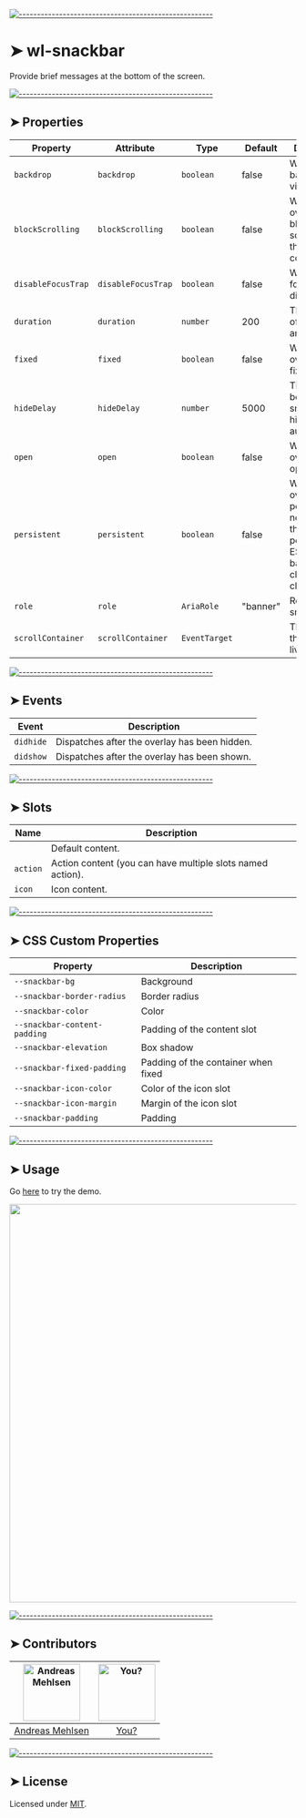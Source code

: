 
[![-----------------------------------------------------](https://raw.githubusercontent.com/andreasbm/readme/master/assets/lines/colored.png)](#wl-snackbar)

# ➤ wl-snackbar

Provide brief messages at the bottom of the screen.


[![-----------------------------------------------------](https://raw.githubusercontent.com/andreasbm/readme/master/assets/lines/colored.png)](#properties)

## ➤ Properties

| Property           | Attribute          | Type          | Default  | Description                                      |
|--------------------|--------------------|---------------|----------|--------------------------------------------------|
| `backdrop`         | `backdrop`         | `boolean`     | false    | Whether the backdrop is visible or not.          |
| `blockScrolling`   | `blockScrolling`   | `boolean`     | false    | Whether the overlay blocks the scrolling on the scroll container. |
| `disableFocusTrap` | `disableFocusTrap` | `boolean`     | false    | Whether the focus trap be disabled.              |
| `duration`         | `duration`         | `number`      | 200      | The duration of the animations.                  |
| `fixed`            | `fixed`            | `boolean`     | false    | Whether the overlay is fixed or not.             |
| `hideDelay`        | `hideDelay`        | `number`      | 5000     | Time in ms before the snackbar is hidden automatically. |
| `open`             | `open`             | `boolean`     | false    | Whether the overlay is open or not.              |
| `persistent`       | `persistent`       | `boolean`     | false    | Whether the overlay is persistent or not. When the overlay is persistent, ESCAPE and backdrop clicks won't close it. |
| `role`             | `role`             | `AriaRole`    | "banner" | Role of the snackbar.                            |
| `scrollContainer`  | `scrollContainer`  | `EventTarget` |          | The container the overlay lives in.              |


[![-----------------------------------------------------](https://raw.githubusercontent.com/andreasbm/readme/master/assets/lines/colored.png)](#events)

## ➤ Events

| Event     | Description                                   |
|-----------|-----------------------------------------------|
| `didhide` | Dispatches after the overlay has been hidden. |
| `didshow` | Dispatches after the overlay has been shown.  |


[![-----------------------------------------------------](https://raw.githubusercontent.com/andreasbm/readme/master/assets/lines/colored.png)](#slots)

## ➤ Slots

| Name     | Description                                      |
|----------|--------------------------------------------------|
|          | Default content.                                 |
| `action` | Action content (you can have multiple slots named action). |
| `icon`   | Icon content.                                    |


[![-----------------------------------------------------](https://raw.githubusercontent.com/andreasbm/readme/master/assets/lines/colored.png)](#css-custom-properties)

## ➤ CSS Custom Properties

| Property                     | Description                         |
|------------------------------|-------------------------------------|
| `--snackbar-bg`              | Background                          |
| `--snackbar-border-radius`   | Border radius                       |
| `--snackbar-color`           | Color                               |
| `--snackbar-content-padding` | Padding of the content slot         |
| `--snackbar-elevation`       | Box shadow                          |
| `--snackbar-fixed-padding`   | Padding of the container when fixed |
| `--snackbar-icon-color`      | Color of the icon slot              |
| `--snackbar-icon-margin`     | Margin of the icon slot             |
| `--snackbar-padding`         | Padding                             |



[![-----------------------------------------------------](https://raw.githubusercontent.com/andreasbm/readme/master/assets/lines/colored.png)](#usage)

## ➤ Usage

Go [here](https://weightless.dev/elements/snackbar) to try the demo.

<a href="https://weightless.dev/elements/snackbar" align="center">
  <img src="https://raw.githubusercontent.com/andreasbm/elements/master/screenshots/wl-snackbar.png" width="700" />
</a>


[![-----------------------------------------------------](https://raw.githubusercontent.com/andreasbm/readme/master/assets/lines/colored.png)](#contributors)

## ➤ Contributors
	

| [<img alt="Andreas Mehlsen" src="https://avatars1.githubusercontent.com/u/6267397?s=460&v=4" width="100">](https://twitter.com/andreasmehlsen) | [<img alt="You?" src="https://joeschmoe.io/api/v1/random" width="100">](https://github.com/andreasbm/weightless/blob/master/CONTRIBUTING.md) |
|:--------------------------------------------------:|:--------------------------------------------------:|
| [Andreas Mehlsen](https://twitter.com/andreasmehlsen) | [You?](https://github.com/andreasbm/weightless/blob/master/CONTRIBUTING.md) |


[![-----------------------------------------------------](https://raw.githubusercontent.com/andreasbm/readme/master/assets/lines/colored.png)](#license)

## ➤ License
	
Licensed under [MIT](https://opensource.org/licenses/MIT).
